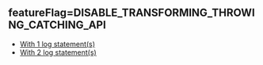 ## featureFlag=DISABLE_TRANSFORMING_THROWING_CATCHING_API

* [With 1 log statement(s)](statements-1/index.md)
* [With 2 log statement(s)](statements-2/index.md)


